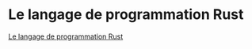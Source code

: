 # Le langage de programmation Rust

[Le langage de programmation Rust](title-page.md)
<!-- [The Rust Programming Language](title-page.md) -->

